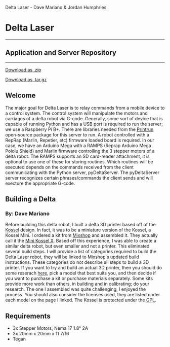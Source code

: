 Delta Laser - Dave Mariano & Jordan Humphries

Delta Laser
===========

* * *

Application and Server Repository
----------------------------------

- - - - - -

[Download as .zip](https://github.com/d-mariano/DeltaControl/zipball/master")

[Download as .tar.gz](https://github.com/d-mariano/DeltaControl/tarball/master)

<h2>
<a id="welcome" class="anchor" href="#welcome" aria-hidden="true"><span class="octicon octicon-link"></span></a>Welcome</h2>
<p>The major goal for Delta Laser is to relay commands from a mobile device to a control system.  The control system will manipulate the motors and carriages of a delta robot via G-code. Generally, some sort of device that is capable of running Python and has a USB port is required to run the server; we use a Raspberry Pi B+. There are libraries needed from the <a href="https://github.com/kliment/Printrun">Printrun</a> open-source package for this server to run. A robot controlled with a RepRap (Marlin, Repetier, etc) firmware loaded board is required. In our case, we have an Arduino Mega with a RAMPS (Reprap Arduino Mega Pololu Shield) and Marlin firmware controlling the 3 stepper motors of a delta robot. The RAMPS supports an SD card-reader attachment, it is optional to use one of these for storing routines. Which routines will be executed depends on the commands received from the client communicating with the Python server, pyDeltaServer. The pyDeltaServer server recognizes certain phrases/commands the client sends and will execture the appropriate G-code.</p>
</section>
<section id="build_content">
<h2>Building a Delta</h2>
<h3>By: Dave Mariano</h3>
<p>Before building this delta robot, I built a delta 3D printer based off of the <a href="http://reprap.org/wiki/Kossel">Kossel</a> design.  In fact, it was to be a miniature version of the Kossel, a Kossel Mini.  I ordered a kit from <a href="http://mixshop.com/index.php?main_page=product_info&cPath=59&products_id=220">Mixshop</a> and assembled it.  They actually call it the <a href="https://www.mixshop.com/docs/product/kossel">Mini Kossel X</a>.  Based off this experience, I was able to create a similar delta robot, but even smaller and not a printer.  This eliminated several build steps.  I will provide a list of categories required to build the Delta Laser robot, they will be linked to Mixshop's updated build instructions.  These categories do not describe all steps to build a 3D printer.  If you want to try and build an actual 3D printer, then you should do some reserach <a href="http://reprap.org/wiki/RepRap_Options#Models">here</a>, pick a model that best suits you, and then decide if you want to purchase a kit or purchase materials separately.  Some kits provide more work than others, in building and in calibrating; do your research. The one I assembled was quite challenging, I enjoyed the process.  You should also consider the licenses used, they are listed under each model on the page I linked.  The Kossel is protected under the <a href="http://reprap.org/wiki/GPL">GPL</a>.  
</p>
<h2>Requirements</h2>
<ul>
  <li>3x Stepper Motors, Nema 17 1.8° 2A</li>
  <li>3x 20mm x 20mm x 11 7/16</li>
  <li>Tegan</li>
</ul>

</section>
</div>
</body>
</html>
